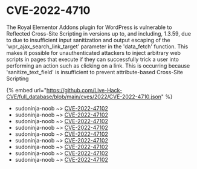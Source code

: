 # CVE-2022-4710

The Royal Elementor Addons plugin for WordPress is vulnerable to Reflected Cross-Site Scripting in versions up to, and including, 1.3.59, due to due to insufficient input sanitization and output escaping of the 'wpr_ajax_search_link_target' parameter in the 'data_fetch' function. This makes it possible for unauthenticated attackers to inject arbitrary web scripts in pages that execute if they can successfully trick a user into performing an action such as clicking on a link. This is occurring because 'sanitize_text_field' is insufficient to prevent attribute-based Cross-Site Scripting

{% embed url="https://github.com/Live-Hack-CVE/full_database/blob/main/cves/2022/CVE-2022-4710.json" %}


* sudoninja-noob ~> [CVE-2022-47102](https://www.alice-snow.ru/2022/database/cve-2022-4710/cve-2022-47102-sudoninja-noob)
* sudoninja-noob ~> [CVE-2022-47102](https://www.alice-snow.ru/2022/database/cve-2022-4710/cve-2022-47102-sudoninja-noob)
* sudoninja-noob ~> [CVE-2022-47102](https://www.alice-snow.ru/2022/database/cve-2022-4710/cve-2022-47102-sudoninja-noob)
* sudoninja-noob ~> [CVE-2022-47102](https://www.alice-snow.ru/2022/database/cve-2022-4710/cve-2022-47102-sudoninja-noob)
* sudoninja-noob ~> [CVE-2022-47102](https://www.alice-snow.ru/2022/database/cve-2022-4710/cve-2022-47102-sudoninja-noob)
* sudoninja-noob ~> [CVE-2022-47102](https://www.alice-snow.ru/2022/database/cve-2022-4710/cve-2022-47102-sudoninja-noob)
* sudoninja-noob ~> [CVE-2022-47102](https://www.alice-snow.ru/2022/database/cve-2022-4710/cve-2022-47102-sudoninja-noob)
* sudoninja-noob ~> [CVE-2022-47102](https://www.alice-snow.ru/2022/database/cve-2022-4710/cve-2022-47102-sudoninja-noob)
* sudoninja-noob ~> [CVE-2022-47102](https://www.alice-snow.ru/2022/database/cve-2022-4710/cve-2022-47102-sudoninja-noob)